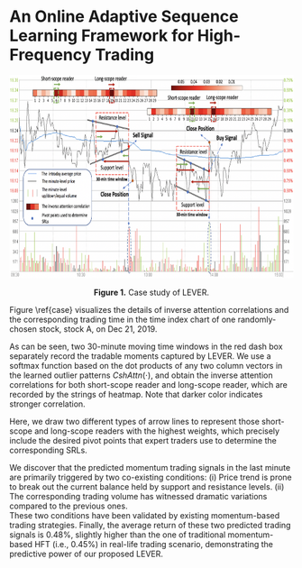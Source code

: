 # An Online Adaptive Sequence Learning Framework for High-Frequency Trading

<p align="center">
<img src=".\image\example.png" height = "360" alt="" align=center />
<br><br>
<b>Figure 1.</b> Case study of LEVER.
</p>

Figure \ref{case} visualizes the details of inverse attention correlations and the corresponding trading time in the time index chart of one randomly-chosen stock, stock A, on Dec 21, 2019.

As can be seen, two 30-minute moving time windows in the red dash box separately record the tradable moments captured by LEVER.
We use a softmax function based on the dot products of any two column vectors in the learned outlier patterns $CshAttn(\cdot)$, and obtain the inverse attention correlations for both short-scope reader and long-scope reader, which are recorded by the strings of heatmap. 
Note that darker color indicates stronger correlation. 

Here, we draw two different types of arrow lines to represent those short-scope and long-scope readers with the highest weights, which precisely include the desired pivot points that expert traders use to determine the corresponding SRLs.

We discover that the predicted momentum trading signals in the last minute are primarily triggered by two co-existing conditions: 
(i) Price trend is prone to break out the current balance held by support and resistance levels. 
(ii) The corresponding trading volume has witnessed dramatic variations compared to the previous ones.  
These two conditions have been validated by existing momentum-based trading strategies.
Finally, the average return of these two predicted trading signals is 0.48\%, slightly higher than the one of traditional momentum-based HFT (i.e., 0.45\%) in real-life trading scenario, demonstrating the predictive power of our proposed LEVER.
